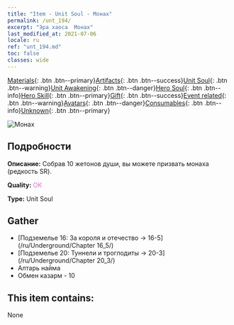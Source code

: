 ```yaml
---
title: "Item - Unit Soul - Монах"
permalink: /unt_194/
excerpt: "Эра хаоса  Монах"
last_modified_at: 2021-07-06
locale: ru
ref: "unt_194.md"
toc: false
classes: wide
---
```

 [Materials](/ItemsRU/){: .btn .btn--primary}[Artifacts](/ItemsRU/Artifacts/){: .btn .btn--success}[Unit Soul](/ItemsRU/UnitSoul/){: .btn .btn--warning}[Unit Awakening](/ItemsRU/UnitAwakening/){: .btn .btn--danger}[Hero Soul](/ItemsRU/HeroSoul/){: .btn .btn--info}[Hero Skill](/ItemsRU/HeroSkill/){: .btn .btn--primary}[Gift](/ItemsRU/Gift/){: .btn .btn--success}[Event related](/ItemsRU/Events/){: .btn .btn--warning}[Avatars](/ItemsRU/Avatars/){: .btn .btn--danger}[Consumables](/ItemsRU/Consumables/){: .btn .btn--info}[Unknown](/ItemsRU/Unknown/){: .btn .btn--primary}

 ![Монах](/images/u/ti_senglv.jpg)

## Подробности
 **Описание:** Собрав 10 жетонов души, вы можете призвать монаха (редкость SR).

 **Quality:** <span style="color: #DA70D6">OK</span>

 **Type:** Unit Soul

## Gather

*    [Подземелье 16: За короля и отечество -> 16-5](/ru/Underground/Chapter 16_5/) 
*    [Подземелье 20: Туннели и троглодиты -> 20-3](/ru/Underground/Chapter 20_3/) 
*    Алтарь найма 
*    Обмен казарм - 10 

## This item contains:

  None

